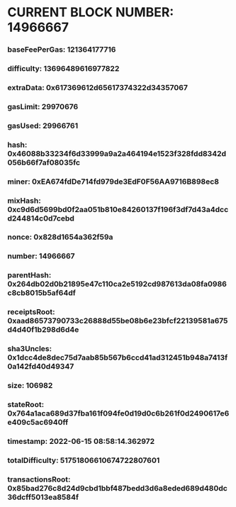 # CURRENT BLOCK NUMBER: 14966667

### baseFeePerGas: 121364177716
### difficulty: 13696489616977822
### extraData: 0x617369612d65617374322d34357067
### gasLimit: 29970676
### gasUsed: 29966761
### hash: 0x46088b33234f6d33999a9a2a464194e1523f328fdd8342d056b66f7af08035fc
### miner: 0xEA674fdDe714fd979de3EdF0F56AA9716B898ec8
### mixHash: 0xc9d6d5699bd0f2aa051b810e84260137f196f3df7d43a4dccd244814c0d7cebd
### nonce: 0x828d1654a362f59a
### number: 14966667
### parentHash: 0x264db02d0b21895e47c110ca2e5192cd987613da08fa0986c8cb8015b5af64df
### receiptsRoot: 0xaad86573790733c26888d55be08b6e23bfcf22139581a675d4d40f1b298d6d4e
### sha3Uncles: 0x1dcc4de8dec75d7aab85b567b6ccd41ad312451b948a7413f0a142fd40d49347
### size: 106982
### stateRoot: 0x764a1aca689d37fba161f094fe0d19d0c6b261f0d2490617e6e409c5ac6940ff
### timestamp: 2022-06-15 08:58:14.362972
### totalDifficulty: 51751806610674722807601
### transactionsRoot: 0x85bad276c8d24d9cbd1bbf487bedd3d6a8eded689d480dc36dcff5013ea8584f
